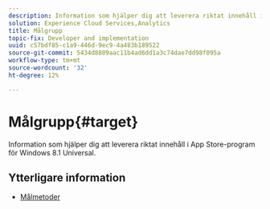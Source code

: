 ```yaml
---
description: Information som hjälper dig att leverera riktat innehåll i App Store-program för Windows 8.1 Universal.
solution: Experience Cloud Services,Analytics
title: Målgrupp
topic-fix: Developer and implementation
uuid: c57bdf85-c1a9-446d-9ec9-4a483b189522
source-git-commit: 5434d8809aac11b4ad6dd1a3c74dae7dd98f095a
workflow-type: tm+mt
source-wordcount: '32'
ht-degree: 12%

---
```



# Målgrupp{#target}

Information som hjälper dig att leverera riktat innehåll i App Store-program för Windows 8.1 Universal.

## Ytterligare information

+ [Målmetoder](/help/windows-appstore/target/target-methods.md)
